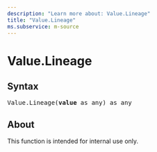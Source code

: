 ```yaml
---
description: "Learn more about: Value.Lineage"
title: "Value.Lineage"
ms.subservice: m-source
---
```

# Value.Lineage

## Syntax

<pre>
Value.Lineage(<b>value</b> as any) as any
</pre>

## About

This function is intended for internal use only.
